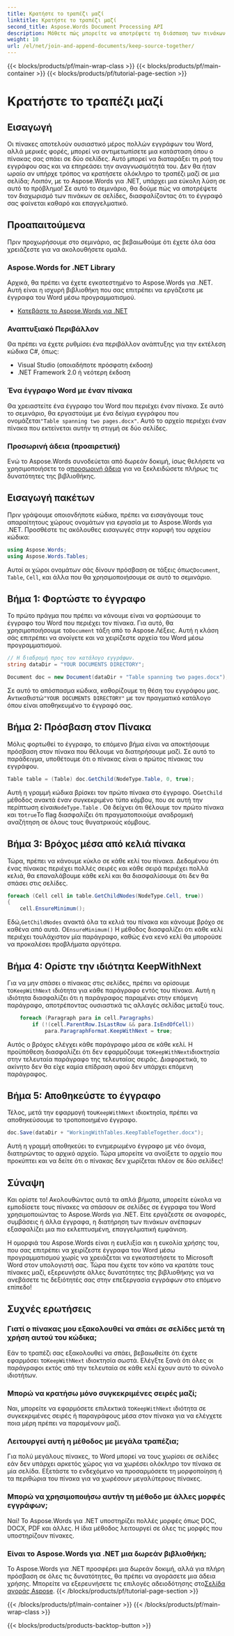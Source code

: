 ```yaml
---
title: Κρατήστε το τραπέζι μαζί
linktitle: Κρατήστε το τραπέζι μαζί
second_title: Aspose.Words Document Processing API
description: Μάθετε πώς μπορείτε να αποτρέψετε τη διάσπαση των πινάκων μεταξύ των σελίδων χρησιμοποιώντας το Aspose.Words για .NET με αυτόν τον αναλυτικό οδηγό. Διασφαλίστε τακτοποιημένα έγγραφα Word με επαγγελματική εμφάνιση
weight: 10
url: /el/net/join-and-append-documents/keep-source-together/
---
```


{{< blocks/products/pf/main-wrap-class >}}
{{< blocks/products/pf/main-container >}}
{{< blocks/products/pf/tutorial-page-section >}}

# Κρατήστε το τραπέζι μαζί

## Εισαγωγή

Οι πίνακες αποτελούν ουσιαστικό μέρος πολλών εγγράφων του Word, αλλά μερικές φορές, μπορεί να αντιμετωπίσετε μια κατάσταση όπου ο πίνακας σας σπάει σε δύο σελίδες. Αυτό μπορεί να διαταράξει τη ροή του εγγράφου σας και να επηρεάσει την αναγνωσιμότητά του. Δεν θα ήταν ωραίο αν υπήρχε τρόπος να κρατήσετε ολόκληρο το τραπέζι μαζί σε μια σελίδα; Λοιπόν, με το Aspose.Words για .NET, υπάρχει μια εύκολη λύση σε αυτό το πρόβλημα! Σε αυτό το σεμινάριο, θα δούμε πώς να αποτρέψετε τον διαχωρισμό των πινάκων σε σελίδες, διασφαλίζοντας ότι το έγγραφό σας φαίνεται καθαρό και επαγγελματικό.

## Προαπαιτούμενα

Πριν προχωρήσουμε στο σεμινάριο, ας βεβαιωθούμε ότι έχετε όλα όσα χρειάζεστε για να ακολουθήσετε ομαλά.

### Aspose.Words for .NET Library

Αρχικά, θα πρέπει να έχετε εγκατεστημένο το Aspose.Words για .NET. Αυτή είναι η ισχυρή βιβλιοθήκη που σας επιτρέπει να εργάζεστε με έγγραφα του Word μέσω προγραμματισμού.

- [Κατεβάστε το Aspose.Words για .NET](https://releases.aspose.com/words/net/)

### Αναπτυξιακό Περιβάλλον

Θα πρέπει να έχετε ρυθμίσει ένα περιβάλλον ανάπτυξης για την εκτέλεση κώδικα C#, όπως:

- Visual Studio (οποιαδήποτε πρόσφατη έκδοση)
- .NET Framework 2.0 ή νεότερη έκδοση

### Ένα έγγραφο Word με έναν πίνακα

 Θα χρειαστείτε ένα έγγραφο του Word που περιέχει έναν πίνακα. Σε αυτό το σεμινάριο, θα εργαστούμε με ένα δείγμα εγγράφου που ονομάζεται`"Table spanning two pages.docx"`. Αυτό το αρχείο περιέχει έναν πίνακα που εκτείνεται αυτήν τη στιγμή σε δύο σελίδες.

### Προσωρινή άδεια (προαιρετική)

 Ενώ το Aspose.Words συνοδεύεται από δωρεάν δοκιμή, ίσως θελήσετε να χρησιμοποιήσετε το α[προσωρινή άδεια](https://purchase.aspose.com/temporary-license/) για να ξεκλειδώσετε πλήρως τις δυνατότητες της βιβλιοθήκης.

## Εισαγωγή πακέτων

Πριν γράψουμε οποιονδήποτε κώδικα, πρέπει να εισαγάγουμε τους απαραίτητους χώρους ονομάτων για εργασία με το Aspose.Words για .NET. Προσθέστε τις ακόλουθες εισαγωγές στην κορυφή του αρχείου κώδικα:

```csharp
using Aspose.Words;
using Aspose.Words.Tables;
```

 Αυτοί οι χώροι ονομάτων σάς δίνουν πρόσβαση σε τάξεις όπως`Document`, `Table`, `Cell`, και άλλα που θα χρησιμοποιήσουμε σε αυτό το σεμινάριο.

## Βήμα 1: Φορτώστε το έγγραφο

 Το πρώτο πράγμα που πρέπει να κάνουμε είναι να φορτώσουμε το έγγραφο του Word που περιέχει τον πίνακα. Για αυτό, θα χρησιμοποιήσουμε το`Document` τάξη από το Aspose.Λέξεις. Αυτή η κλάση σάς επιτρέπει να ανοίγετε και να χειρίζεστε αρχεία του Word μέσω προγραμματισμού.

```csharp
// Η διαδρομή προς τον κατάλογο εγγράφων.
string dataDir = "YOUR DOCUMENTS DIRECTORY";

Document doc = new Document(dataDir + "Table spanning two pages.docx");
```

 Σε αυτό το απόσπασμα κώδικα, καθορίζουμε τη θέση του εγγράφου μας. Αντικαθιστώ`"YOUR DOCUMENTS DIRECTORY"` με τον πραγματικό κατάλογο όπου είναι αποθηκευμένο το έγγραφό σας.

## Βήμα 2: Πρόσβαση στον Πίνακα

Μόλις φορτωθεί το έγγραφο, το επόμενο βήμα είναι να αποκτήσουμε πρόσβαση στον πίνακα που θέλουμε να διατηρήσουμε μαζί. Σε αυτό το παράδειγμα, υποθέτουμε ότι ο πίνακας είναι ο πρώτος πίνακας του εγγράφου.

```csharp
Table table = (Table) doc.GetChild(NodeType.Table, 0, true);
```

 Αυτή η γραμμή κώδικα βρίσκει τον πρώτο πίνακα στο έγγραφο. Ο`GetChild` μέθοδος ανακτά έναν συγκεκριμένο τύπο κόμβου, που σε αυτή την περίπτωση είναι`NodeType.Table` . Ο`0` δείχνει ότι θέλουμε τον πρώτο πίνακα και το`true`Το flag διασφαλίζει ότι πραγματοποιούμε αναδρομική αναζήτηση σε όλους τους θυγατρικούς κόμβους.

## Βήμα 3: Βρόχος μέσα από κελιά πίνακα

Τώρα, πρέπει να κάνουμε κύκλο σε κάθε κελί του πίνακα. Δεδομένου ότι ένας πίνακας περιέχει πολλές σειρές και κάθε σειρά περιέχει πολλά κελιά, θα επαναλάβουμε κάθε κελί και θα διασφαλίσουμε ότι δεν θα σπάσει στις σελίδες.

```csharp
foreach (Cell cell in table.GetChildNodes(NodeType.Cell, true))
{
    cell.EnsureMinimum();
```

 Εδώ,`GetChildNodes` ανακτά όλα τα κελιά του πίνακα και κάνουμε βρόχο σε καθένα από αυτά. Ο`EnsureMinimum()` Η μέθοδος διασφαλίζει ότι κάθε κελί περιέχει τουλάχιστον μία παράγραφο, καθώς ένα κενό κελί θα μπορούσε να προκαλέσει προβλήματα αργότερα.

## Βήμα 4: Ορίστε την ιδιότητα KeepWithNext

 Για να μην σπάσει ο πίνακας στις σελίδες, πρέπει να ορίσουμε το`KeepWithNext` ιδιότητα για κάθε παράγραφο εντός του πίνακα. Αυτή η ιδιότητα διασφαλίζει ότι η παράγραφος παραμένει στην επόμενη παράγραφο, αποτρέποντας ουσιαστικά τις αλλαγές σελίδας μεταξύ τους.

```csharp
    foreach (Paragraph para in cell.Paragraphs)
        if (!(cell.ParentRow.IsLastRow && para.IsEndOfCell))
            para.ParagraphFormat.KeepWithNext = true;
```

 Αυτός ο βρόχος ελέγχει κάθε παράγραφο μέσα σε κάθε κελί. Η προϋπόθεση διασφαλίζει ότι δεν εφαρμόζουμε το`KeepWithNext`ιδιοκτησία στην τελευταία παράγραφο της τελευταίας σειράς. Διαφορετικά, το ακίνητο δεν θα είχε καμία επίδραση αφού δεν υπάρχει επόμενη παράγραφος.

## Βήμα 5: Αποθηκεύστε το έγγραφο

 Τέλος, μετά την εφαρμογή του`KeepWithNext` ιδιοκτησία, πρέπει να αποθηκεύσουμε το τροποποιημένο έγγραφο.

```csharp
doc.Save(dataDir + "WorkingWithTables.KeepTableTogether.docx");
```

Αυτή η γραμμή αποθηκεύει το ενημερωμένο έγγραφο με νέο όνομα, διατηρώντας το αρχικό αρχείο. Τώρα μπορείτε να ανοίξετε το αρχείο που προκύπτει και να δείτε ότι ο πίνακας δεν χωρίζεται πλέον σε δύο σελίδες!

## Σύναψη

Και ορίστε το! Ακολουθώντας αυτά τα απλά βήματα, μπορείτε εύκολα να εμποδίσετε τους πίνακες να σπάσουν σε σελίδες σε έγγραφα του Word χρησιμοποιώντας το Aspose.Words για .NET. Είτε εργάζεστε σε αναφορές, συμβάσεις ή άλλα έγγραφα, η διατήρηση των πινάκων ανέπαφων εξασφαλίζει μια πιο εκλεπτυσμένη, επαγγελματική εμφάνιση.

Η ομορφιά του Aspose.Words είναι η ευελιξία και η ευκολία χρήσης του, που σας επιτρέπει να χειρίζεστε έγγραφα του Word μέσω προγραμματισμού χωρίς να χρειάζεται να εγκαταστήσετε το Microsoft Word στον υπολογιστή σας. Τώρα που έχετε τον κόπο να κρατάτε τους πίνακες μαζί, εξερευνήστε άλλες δυνατότητες της βιβλιοθήκης για να ανεβάσετε τις δεξιότητές σας στην επεξεργασία εγγράφων στο επόμενο επίπεδο!

## Συχνές ερωτήσεις

### Γιατί ο πίνακας μου εξακολουθεί να σπάει σε σελίδες μετά τη χρήση αυτού του κώδικα;

 Εάν το τραπέζι σας εξακολουθεί να σπάει, βεβαιωθείτε ότι έχετε εφαρμόσει το`KeepWithNext` ιδιοκτησία σωστά. Ελέγξτε ξανά ότι όλες οι παράγραφοι εκτός από την τελευταία σε κάθε κελί έχουν αυτό το σύνολο ιδιοτήτων.

### Μπορώ να κρατήσω μόνο συγκεκριμένες σειρές μαζί;

 Ναι, μπορείτε να εφαρμόσετε επιλεκτικά το`KeepWithNext` ιδιότητα σε συγκεκριμένες σειρές ή παραγράφους μέσα στον πίνακα για να ελέγχετε ποια μέρη πρέπει να παραμένουν μαζί.

### Λειτουργεί αυτή η μέθοδος με μεγάλα τραπέζια;

Για πολύ μεγάλους πίνακες, το Word μπορεί να τους χωρίσει σε σελίδες εάν δεν υπάρχει αρκετός χώρος για να χωρέσει ολόκληρο τον πίνακα σε μία σελίδα. Εξετάστε το ενδεχόμενο να προσαρμόσετε τη μορφοποίηση ή τα περιθώρια του πίνακα για να χωρέσουν μεγαλύτερους πίνακες.

### Μπορώ να χρησιμοποιήσω αυτήν τη μέθοδο με άλλες μορφές εγγράφων;

Ναί! Το Aspose.Words για .NET υποστηρίζει πολλές μορφές όπως DOC, DOCX, PDF και άλλες. Η ίδια μέθοδος λειτουργεί σε όλες τις μορφές που υποστηρίζουν πίνακες.

### Είναι το Aspose.Words για .NET μια δωρεάν βιβλιοθήκη;

 Το Aspose.Words για .NET προσφέρει μια δωρεάν δοκιμή, αλλά για πλήρη πρόσβαση σε όλες τις δυνατότητες, θα πρέπει να αγοράσετε μια άδεια χρήσης. Μπορείτε να εξερευνήσετε τις επιλογές αδειοδότησης στο[Σελίδα αγοράς Aspose](https://purchase.aspose.com/buy).
{{< /blocks/products/pf/tutorial-page-section >}}

{{< /blocks/products/pf/main-container >}}
{{< /blocks/products/pf/main-wrap-class >}}

{{< blocks/products/products-backtop-button >}}
